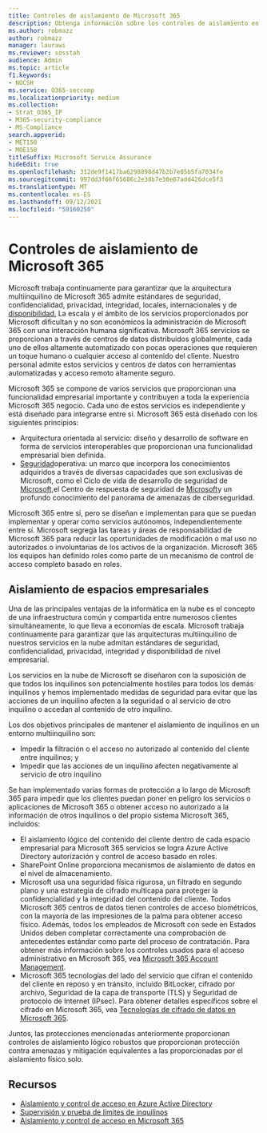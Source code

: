 ```yaml
---
title: Controles de aislamiento de Microsoft 365
description: Obtenga información sobre los controles de aislamiento en Microsoft 365
ms.author: robmazz
author: robmazz
manager: laurawi
ms.reviewer: sosstah
audience: Admin
ms.topic: article
f1.keywords:
- NOCSH
ms.service: O365-seccomp
ms.localizationpriority: medium
ms.collection:
- Strat_O365_IP
- M365-security-compliance
- MS-Compliance
search.appverid:
- MET150
- MOE150
titleSuffix: Microsoft Service Assurance
hideEdit: true
ms.openlocfilehash: 312de9f1417ba6298898d47b2b7e05b5fa7034fe
ms.sourcegitcommit: 997dd3f66f65686c2e38b7e30e67add426dce5f3
ms.translationtype: MT
ms.contentlocale: es-ES
ms.lasthandoff: 09/12/2021
ms.locfileid: "59160250"
---
```

# <a name="microsoft-365-isolation-controls"></a>Controles de aislamiento de Microsoft 365

Microsoft trabaja continuamente para garantizar que la arquitectura multiinquilino de Microsoft 365 admite estándares de seguridad, confidencialidad, privacidad, integridad, locales, internacionales y de [disponibilidad.](https://www.microsoft.com/trust-center/compliance/compliance-overview) La escala y el ámbito de los servicios proporcionados por Microsoft dificultan y no son económicos la administración de Microsoft 365 con una interacción humana significativa. Microsoft 365 servicios se proporcionan a través de centros de datos distribuidos globalmente, cada uno de ellos altamente automatizado con pocas operaciones que requieren un toque humano o cualquier acceso al contenido del cliente. Nuestro personal admite estos servicios y centros de datos con herramientas automatizadas y acceso remoto altamente seguro.

Microsoft 365 se compone de varios servicios que proporcionan una funcionalidad empresarial importante y contribuyen a toda la experiencia Microsoft 365 negocio. Cada uno de estos servicios es independiente y está diseñado para integrarse entre sí. Microsoft 365 está diseñado con los siguientes principios:

- Arquitectura orientada al servicio: diseño y desarrollo de software en forma de servicios interoperables que proporcionan una funcionalidad empresarial bien definida.
- [Seguridad](https://www.microsoft.com/securityengineering/osa)operativa: un marco que incorpora los conocimientos adquiridos a través de diversas capacidades que son exclusivas de Microsoft, como el Ciclo de vida de desarrollo de seguridad de [Microsoft,](https://www.microsoft.com/sdl/default.aspx)el Centro de respuesta de seguridad de [Microsoft](https://www.microsoft.com/msrc)y un profundo conocimiento del panorama de amenazas de ciberseguridad.

Microsoft 365 entre sí, pero se diseñan e implementan para que se puedan implementar y operar como servicios autónomos, independientemente entre sí. Microsoft segrega las tareas y áreas de responsabilidad de Microsoft 365 para reducir las oportunidades de modificación o mal uso no autorizados o involuntarias de los activos de la organización. Microsoft 365 los equipos han definido roles como parte de un mecanismo de control de acceso completo basado en roles.

## <a name="tenant-isolation"></a>Aislamiento de espacios empresariales

Una de las principales ventajas de la informática en la nube es el concepto de una infraestructura común y compartida entre numerosos clientes simultáneamente, lo que lleva a economías de escala. Microsoft trabaja continuamente para garantizar que las arquitecturas multiinquilino de nuestros servicios en la nube admitan estándares de seguridad, confidencialidad, privacidad, integridad y disponibilidad de nivel empresarial.

Los servicios en la nube de Microsoft se diseñaron con la suposición de que todos los inquilinos son potencialmente hostiles para todos los demás inquilinos y hemos implementado medidas de seguridad para evitar que las acciones de un inquilino afecten a la seguridad o al servicio de otro inquilino o accedan al contenido de otro inquilino.

Los dos objetivos principales de mantener el aislamiento de inquilinos en un entorno multiinquilino son:

- Impedir la filtración o el acceso no autorizado al contenido del cliente entre inquilinos; y
- Impedir que las acciones de un inquilino afecten negativamente al servicio de otro inquilino

Se han implementado varias formas de protección a lo largo de Microsoft 365 para impedir que los clientes puedan poner en peligro los servicios o aplicaciones de Microsoft 365 o obtener acceso no autorizado a la información de otros inquilinos o del propio sistema Microsoft 365, incluidos:

- El aislamiento lógico del contenido del cliente dentro de cada espacio empresarial para Microsoft 365 servicios se logra Azure Active Directory autorización y control de acceso basado en roles.
- SharePoint Online proporciona mecanismos de aislamiento de datos en el nivel de almacenamiento.
- Microsoft usa una seguridad física rigurosa, un filtrado en segundo plano y una estrategia de cifrado multicapa para proteger la confidencialidad y la integridad del contenido del cliente. Todos Microsoft 365 centros de datos tienen controles de acceso biométricos, con la mayoría de las impresiones de la palma para obtener acceso físico. Además, todos los empleados de Microsoft con sede en Estados Unidos deben completar correctamente una comprobación de antecedentes estándar como parte del proceso de contratación. Para obtener más información sobre los controles usados para el acceso administrativo en Microsoft 365, vea [Microsoft 365 Account Management](assurance-microsoft-365-account-management.md).
- Microsoft 365 tecnologías del lado del servicio que cifran el contenido del cliente en reposo y en tránsito, incluido BitLocker, cifrado por archivo, Seguridad de la capa de transporte (TLS) y Seguridad de protocolo de Internet (IPsec). Para obtener detalles específicos sobre el cifrado en Microsoft 365, vea [Tecnologías de cifrado de datos en Microsoft 365](/microsoft-365/compliance/office-365-encryption-in-the-microsoft-cloud-overview).

Juntos, las protecciones mencionadas anteriormente proporcionan controles de aislamiento lógico robustos que proporcionan protección contra amenazas y mitigación equivalentes a las proporcionadas por el aislamiento físico solo.

## <a name="resources"></a>Recursos

- [Aislamiento y control de acceso en Azure Active Directory](/microsoft-365/enterprise/microsoft-365-isolation-in-azure-active-directory)
- [Supervisión y prueba de límites de inquilinos](assurance-monitoring-and-testing.md)
- [Aislamiento y control de acceso en Microsoft 365](/microsoft-365/enterprise/microsoft-365-isolation-in-microsoft-365)
